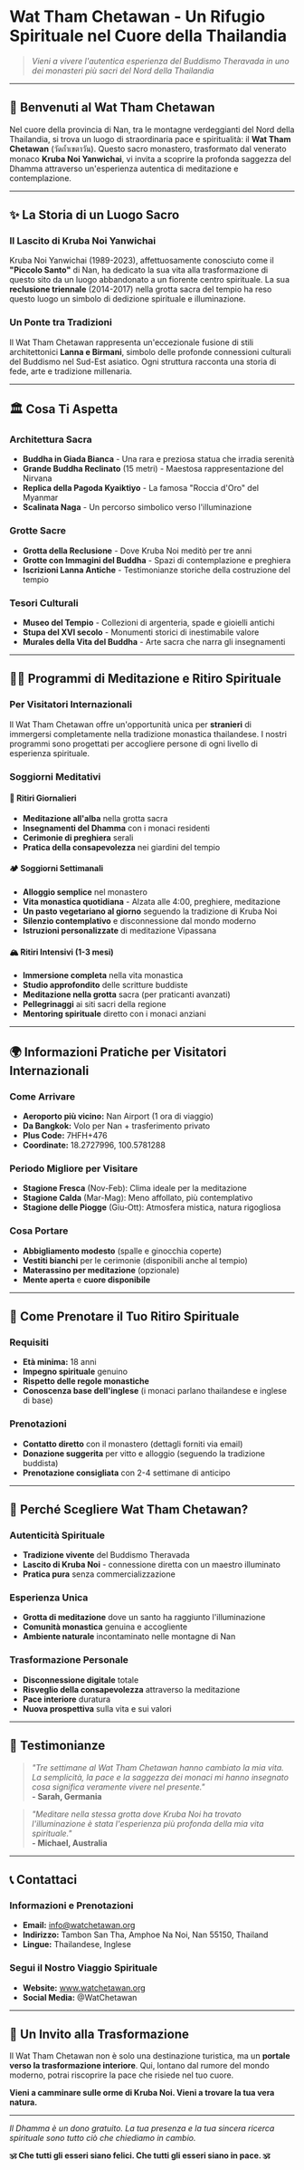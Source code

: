 # Wat Tham Chetawan - Un Rifugio Spirituale nel Cuore della Thailandia

> *Vieni a vivere l'autentica esperienza del Buddismo Theravada in uno dei monasteri più sacri del Nord della Thailandia*

---

## 🙏 Benvenuti al Wat Tham Chetawan

Nel cuore della provincia di Nan, tra le montagne verdeggianti del Nord della Thailandia, si trova un luogo di straordinaria pace e spiritualità: il **Wat Tham Chetawan** (วัดถ้ำเขตาวัน). Questo sacro monastero, trasformato dal venerato monaco **Kruba Noi Yanwichai**, vi invita a scoprire la profonda saggezza del Dhamma attraverso un'esperienza autentica di meditazione e contemplazione.

---

## ✨ La Storia di un Luogo Sacro

### Il Lascito di Kruba Noi Yanwichai

Kruba Noi Yanwichai (1989-2023), affettuosamente conosciuto come il **"Piccolo Santo"** di Nan, ha dedicato la sua vita alla trasformazione di questo sito da un luogo abbandonato a un fiorente centro spirituale. La sua **reclusione triennale** (2014-2017) nella grotta sacra del tempio ha reso questo luogo un simbolo di dedizione spirituale e illuminazione.

### Un Ponte tra Tradizioni

Il Wat Tham Chetawan rappresenta un'eccezionale fusione di stili architettonici **Lanna e Birmani**, simbolo delle profonde connessioni culturali del Buddismo nel Sud-Est asiatico. Ogni struttura racconta una storia di fede, arte e tradizione millenaria.

---

## 🏛️ Cosa Ti Aspetta

### **Architettura Sacra**
- **Buddha in Giada Bianca** - Una rara e preziosa statua che irradia serenità
- **Grande Buddha Reclinato** (15 metri) - Maestosa rappresentazione del Nirvana
- **Replica della Pagoda Kyaiktiyo** - La famosa "Roccia d'Oro" del Myanmar
- **Scalinata Naga** - Un percorso simbolico verso l'illuminazione

### **Grotte Sacre**
- **Grotta della Reclusione** - Dove Kruba Noi meditò per tre anni
- **Grotte con Immagini del Buddha** - Spazi di contemplazione e preghiera
- **Iscrizioni Lanna Antiche** - Testimonianze storiche della costruzione del tempio

### **Tesori Culturali**
- **Museo del Tempio** - Collezioni di argenteria, spade e gioielli antichi
- **Stupa del XVI secolo** - Monumenti storici di inestimabile valore
- **Murales della Vita del Buddha** - Arte sacra che narra gli insegnamenti

---

## 🧘‍♂️ Programmi di Meditazione e Ritiro Spirituale

### **Per Visitatori Internazionali**

Il Wat Tham Chetawan offre un'opportunità unica per **stranieri** di immergersi completamente nella tradizione monastica thailandese. I nostri programmi sono progettati per accogliere persone di ogni livello di esperienza spirituale.

### **Soggiorni Meditativi**

#### 🌅 **Ritiri Giornalieri**
- **Meditazione all'alba** nella grotta sacra
- **Insegnamenti del Dhamma** con i monaci residenti
- **Cerimonie di preghiera** serali
- **Pratica della consapevolezza** nei giardini del tempio

#### 🏕️ **Soggiorni Settimanali**
- **Alloggio semplice** nel monastero
- **Vita monastica quotidiana** - Alzata alle 4:00, preghiere, meditazione
- **Un pasto vegetariano al giorno** seguendo la tradizione di Kruba Noi
- **Silenzio contemplativo** e disconnessione dal mondo moderno
- **Istruzioni personalizzate** di meditazione Vipassana

#### 🏔️ **Ritiri Intensivi (1-3 mesi)**
- **Immersione completa** nella vita monastica
- **Studio approfondito** delle scritture buddiste
- **Meditazione nella grotta** sacra (per praticanti avanzati)
- **Pellegrinaggi** ai siti sacri della regione
- **Mentoring spirituale** diretto con i monaci anziani

---

## 🌍 Informazioni Pratiche per Visitatori Internazionali

### **Come Arrivare**
- **Aeroporto più vicino:** Nan Airport (1 ora di viaggio)
- **Da Bangkok:** Volo per Nan + trasferimento privato
- **Plus Code:** 7HFH+476
- **Coordinate:** 18.2727996, 100.5781288

### **Periodo Migliore per Visitare**
- **Stagione Fresca** (Nov-Feb): Clima ideale per la meditazione
- **Stagione Calda** (Mar-Mag): Meno affollato, più contemplativo
- **Stagione delle Piogge** (Giu-Ott): Atmosfera mistica, natura rigogliosa

### **Cosa Portare**
- **Abbigliamento modesto** (spalle e ginocchia coperte)
- **Vestiti bianchi** per le cerimonie (disponibili anche al tempio)
- **Materassino per meditazione** (opzionale)
- **Mente aperta** e **cuore disponibile**

---

## 📅 Come Prenotare il Tuo Ritiro Spirituale

### **Requisiti**
- **Età minima:** 18 anni
- **Impegno spirituale** genuino
- **Rispetto delle regole monastiche**
- **Conoscenza base dell'inglese** (i monaci parlano thailandese e inglese di base)

### **Prenotazioni**
- **Contatto diretto** con il monastero (dettagli forniti via email)
- **Donazione suggerita** per vitto e alloggio (seguendo la tradizione buddista)
- **Prenotazione consigliata** con 2-4 settimane di anticipo

---

## 🎯 Perché Scegliere Wat Tham Chetawan?

### **Autenticità Spirituale**
- **Tradizione vivente** del Buddismo Theravada
- **Lascito di Kruba Noi** - connessione diretta con un maestro illuminato
- **Pratica pura** senza commercializzazione

### **Esperienza Unica**
- **Grotta di meditazione** dove un santo ha raggiunto l'illuminazione
- **Comunità monastica** genuina e accogliente
- **Ambiente naturale** incontaminato nelle montagne di Nan

### **Trasformazione Personale**
- **Disconnessione digitale** totale
- **Risveglio della consapevolezza** attraverso la meditazione
- **Pace interiore** duratura
- **Nuova prospettiva** sulla vita e sui valori

---

## 🌟 Testimonianze

> *"Tre settimane al Wat Tham Chetawan hanno cambiato la mia vita. La semplicità, la pace e la saggezza dei monaci mi hanno insegnato cosa significa veramente vivere nel presente."*  
> **- Sarah, Germania**

> *"Meditare nella stessa grotta dove Kruba Noi ha trovato l'illuminazione è stata l'esperienza più profonda della mia vita spirituale."*  
> **- Michael, Australia**

---

## 📞 Contattaci

### **Informazioni e Prenotazioni**
- **Email:** info@watchetawan.org
- **Indirizzo:** Tambon San Tha, Amphoe Na Noi, Nan 55150, Thailand
- **Lingue:** Thailandese, Inglese

### **Segui il Nostro Viaggio Spirituale**
- **Website:** www.watchetawan.org
- **Social Media:** @WatChetawan

---

## 🙏 Un Invito alla Trasformazione

Il Wat Tham Chetawan non è solo una destinazione turistica, ma un **portale verso la trasformazione interiore**. Qui, lontano dal rumore del mondo moderno, potrai riscoprire la pace che risiede nel tuo cuore.

**Vieni a camminare sulle orme di Kruba Noi. Vieni a trovare la tua vera natura.**

---

*Il Dhamma è un dono gratuito. La tua presenza e la tua sincera ricerca spirituale sono tutto ciò che chiediamo in cambio.*

**🕉️ Che tutti gli esseri siano felici. Che tutti gli esseri siano in pace. 🕉️**